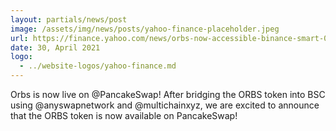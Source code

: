 ```yaml
---
layout: partials/news/post
image: /assets/img/news/posts/yahoo-finance-placeholder.jpeg
url: https://finance.yahoo.com/news/orbs-now-accessible-binance-smart-070000809.html
date: 30, April 2021
logo: 
  - ../website-logos/yahoo-finance.md
---
```


Orbs is now live on @PancakeSwap! After bridging the ORBS token into BSC using @anyswapnetwork and @multichainxyz, we are excited to announce that the ORBS token is now available on PancakeSwap! 